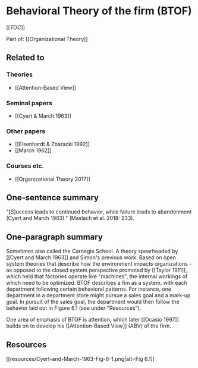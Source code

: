 # Behavioral Theory of the firm (BTOF)

[[_TOC_]]

Part of: [[Organizational Theory]]

## Related to

### Theories
* [[Attention-Based View]]

### Seminal papers
* [[Cyert & March 1963]]

### Other papers
* [[Eisenhardt & Zbaracki 1992]]
* [[March 1962]]

### Courses etc.
* [[Organizational Theory 2017]]

## One-sentence summary
"[S]uccess leads to continued behavior, while failure leads to abandonment (Cyert and March 1963)." (Maslach et al. 2018: 233).

## One-paragraph summary
Sometimes also called the Carnegie School. A theory spearheaded by [[Cyert and March 1963]] and Simon's previous work. Based on open system theories that describe how the environment impacts organizations - as opposed to the closed system perspective promoted by [[Taylor 1911]], which held that factories operate like "machines", the internal workings of which need to be optimized. BTOF describes a fim as a system, with each department following certain behavioral patterns. For instance, one department in a department store might pursue a sales goal and a mark-up goal. In pursuit of the sales goal, the department would then follow the behavior laid out in Figure 6.1 (see under "Resources").

One area of emphasis of BTOF is attention, which later [[Ocasio 1997]] builds on to develop his [[Attention-Based View]] (ABV) of the firm. 

## Resources
[[resources/Cyert-and-March-1963-Fig-6-1.png|alt=Fig 6.1]]